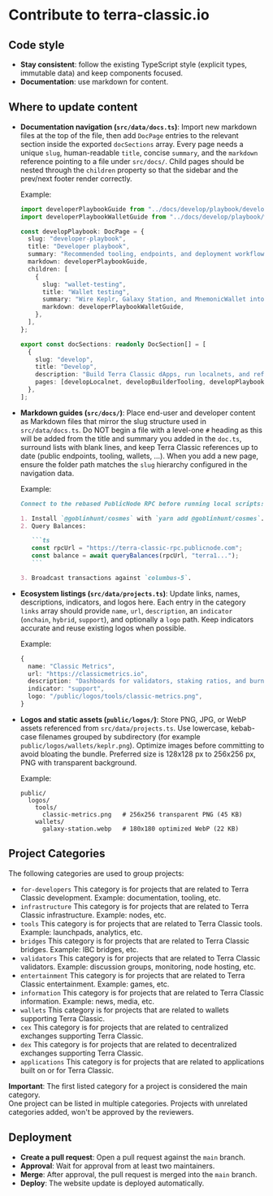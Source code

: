# Contribute to terra-classic.io

## Code style

- **Stay consistent**: follow the existing TypeScript style (explicit types, immutable data) and keep components focused.
- **Documentation**: use markdown for content.

## Where to update content

- **Documentation navigation (`src/data/docs.ts`)**: Import new markdown files at the top of the file, then add `DocPage` entries to the relevant section inside the exported `docSections` array. Every page needs a unique `slug`, human-readable `title`, concise `summary`, and the `markdown` reference pointing to a file under `src/docs/`. Child pages should be nested through the `children` property so that the sidebar and the prev/next footer render correctly.

  Example:

  ```ts
  import developerPlaybookGuide from "../docs/develop/playbook/developer-playbook.md";
  import developerPlaybookWalletGuide from "../docs/develop/playbook/wallet-testing.md";

  const developPlaybook: DocPage = {
    slug: "developer-playbook",
    title: "Developer playbook",
    summary: "Recommended tooling, endpoints, and deployment workflows for Terra Classic dApps.",
    markdown: developerPlaybookGuide,
    children: [
      {
        slug: "wallet-testing",
        title: "Wallet testing",
        summary: "Wire Keplr, Galaxy Station, and MnemonicWallet into your QA matrix.",
        markdown: developerPlaybookWalletGuide,
      },
    ],
  };

  export const docSections: readonly DocSection[] = [
    {
      slug: "develop",
      title: "Develop",
      description: "Build Terra Classic dApps, run localnets, and reference Terra Core modules.",
      pages: [developLocalnet, developBuilderTooling, developPlaybook],
    },
  ];
  ```

- **Markdown guides (`src/docs/`)**: Place end-user and developer content as Markdown files that mirror the slug structure used in `src/data/docs.ts`. Do NOT begin a file with a level-one `#` heading as this will be added from the title and summary you added in the `doc.ts`, surround lists with blank lines, and keep Terra Classic references up to date (public endpoints, tooling, wallets, …). When you add a new page, ensure the folder path matches the `slug` hierarchy configured in the navigation data.

  Example:

  ````markdown
  Connect to the rebased PublicNode RPC before running local scripts:

  1. Install `@goblinhunt/cosmes` with `yarn add @goblinhunt/cosmes`.
  2. Query Balances:

     ```ts
     const rpcUrl = "https://terra-classic-rpc.publicnode.com";
     const balance = await queryBalances(rpcUrl, "terra1...");
     ```

  3. Broadcast transactions against `columbus-5`.
  ````

- **Ecosystem listings (`src/data/projects.ts`)**: Update links, names, descriptions, indicators, and logos here. Each entry in the category `links` array should provide `name`, `url`, `description`, an `indicator` (`onchain`, `hybrid`, `support`), and optionally a `logo` path. Keep indicators accurate and reuse existing logos when possible.

  Example:

  ```ts
  {
    name: "Classic Metrics",
    url: "https://classicmetrics.io",
    description: "Dashboards for validators, staking ratios, and burn analytics.",
    indicator: "support",
    logo: "/public/logos/tools/classic-metrics.png",
  }
  ```

- **Logos and static assets (`public/logos/`)**: Store PNG, JPG, or WebP assets referenced from `src/data/projects.ts`. Use lowercase, kebab-case filenames grouped by subdirectory (for example `public/logos/wallets/keplr.png`). Optimize images before committing to avoid bloating the bundle. Preferred size is 128x128 px to 256x256 px, PNG with transparent background.

  Example:

  ```text
  public/
    logos/
      tools/
        classic-metrics.png   # 256x256 transparent PNG (45 KB)
      wallets/
        galaxy-station.webp   # 180x180 optimized WebP (22 KB)
  ```

## Project Categories

The following categories are used to group projects:

- `for-developers`
  This category is for projects that are related to Terra Classic development. Example: documentation, tooling, etc.
- `infrastructure`
  This category is for projects that are related to Terra Classic infrastructure. Example: nodes, etc.
- `tools`
  This category is for projects that are related to Terra Classic tools. Example: launchpads, analytics, etc.
- `bridges`
  This category is for projects that are related to Terra Classic bridges. Example: IBC bridges, etc.
- `validators`
  This category is for projects that are related to Terra Classic validators. Example: discussion groups, monitoring, node hosting, etc.
- `entertainment`
  This category is for projects that are related to Terra Classic entertainment. Example: games, etc.
- `information`
  This category is for projects that are related to Terra Classic information. Example: news, media, etc.
- `wallets`
  This category is for projects that are related to wallets supporting Terra Classic.
- `cex`
  This category is for projects that are related to centralized exchanges supporting Terra Classic.
- `dex`
  This category is for projects that are related to decentralized exchanges supporting Terra Classic.
- `applications`
  This category is for projects that are related to applications built on or for Terra Classic.

**Important**: The first listed category for a project is considered the main category.  
One project can be listed in multiple categories. Projects with unrelated categories added, won't be approved by the reviewers.

## Deployment

- **Create a pull request**: Open a pull request against the `main` branch.
- **Approval**: Wait for approval from at least two maintainers.
- **Merge**: After approval, the pull request is merged into the `main` branch.
- **Deploy**: The website update is deployed automatically.
